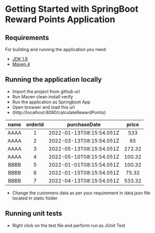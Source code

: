 # Getting Started with SpringBoot Reward Points Application

## Requirements

For building and running the application you need:

- [JDK 1.8](http://www.oracle.com/technetwork/java/javase/downloads/jdk8-downloads-2133151.html)
- [Maven 4](https://maven.apache.org)

## Running the application locally

- Import the project from github url
- Run Maven clean install verify
- Run the application as Springboot App
- Open browser and load this url 
- (http://localhost:8080/calculateRewardPoints)

| **name** | **orderId** |     **purchaseDate**     | **price** |
|:--------:|:-----------:|:------------------------:|:---------:|
|   AAAA   |      1      | 2022-01-13T08:15:54.051Z |    533    |
|   AAAA   |      2      | 2022-03-13T08:15:54.051Z |     65    |
|   AAAA   |      3      | 2022-05-13T08:15:54.051Z |   272.32  |
|   AAAA   |      4      | 2022-05-10T08:15:54.051Z |   100.32  |
|   BBBB   |      5      | 2022-01-01T08:15:54.051Z |   100.32  |
|   BBBB   |      6      | 2022-01-15T08:15:54.051Z |   75.32   |
|   BBBB   |      7      | 2022-04-13T08:15:54.051Z |   533.32  |

- Change the customers data as per your requirement in data.json file located in static folder

## Running unit tests

- Right click on the test file and perform run as JUnit Test 

